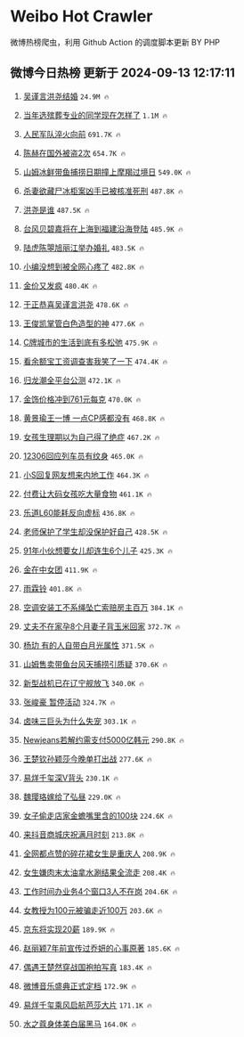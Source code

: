 # Weibo Hot Crawler 



微博热榜爬虫，利用 Github Action 的调度脚本更新 BY PHP 


## 微博今日热榜 更新于 2024-09-13 12:17:11 
1. [吴谨言洪尧结婚](https://s.weibo.com/weibo?q=%23%E5%90%B4%E8%B0%A8%E8%A8%80%E6%B4%AA%E5%B0%A7%E7%BB%93%E5%A9%9A%23&t=31&band_rank=1&Refer=top) `24.9M 🔥` 

1. [当年选殡葬专业的同学现在怎样了](https://s.weibo.com/weibo?q=%23%E5%BD%93%E5%B9%B4%E9%80%89%E6%AE%A1%E8%91%AC%E4%B8%93%E4%B8%9A%E7%9A%84%E5%90%8C%E5%AD%A6%E7%8E%B0%E5%9C%A8%E6%80%8E%E6%A0%B7%E4%BA%86%23&t=31&band_rank=2&Refer=top) `1.1M 🔥` 

1. [人民军队淬火向前](https://s.weibo.com/weibo?q=%23%E4%BA%BA%E6%B0%91%E5%86%9B%E9%98%9F%E6%B7%AC%E7%81%AB%E5%90%91%E5%89%8D%23&t=31&band_rank=3&Refer=top) `691.7K 🔥` 

1. [陈赫在国外被盗2次](https://s.weibo.com/weibo?q=%23%E9%99%88%E8%B5%AB%E5%9C%A8%E5%9B%BD%E5%A4%96%E8%A2%AB%E7%9B%972%E6%AC%A1%23&t=31&band_rank=4&Refer=top) `654.7K 🔥` 

1. [山姆冰鲜带鱼捕捞日期撞上摩羯过境日](https://s.weibo.com/weibo?q=%23%E5%B1%B1%E5%A7%86%E5%86%B0%E9%B2%9C%E5%B8%A6%E9%B1%BC%E6%8D%95%E6%8D%9E%E6%97%A5%E6%9C%9F%E6%92%9E%E4%B8%8A%E6%91%A9%E7%BE%AF%E8%BF%87%E5%A2%83%E6%97%A5%23&t=31&band_rank=5&Refer=top) `549.0K 🔥` 

1. [杀妻欲藏尸冰柜案凶手已被核准死刑](https://s.weibo.com/weibo?q=%23%E6%9D%80%E5%A6%BB%E6%AC%B2%E8%97%8F%E5%B0%B8%E5%86%B0%E6%9F%9C%E6%A1%88%E5%87%B6%E6%89%8B%E5%B7%B2%E8%A2%AB%E6%A0%B8%E5%87%86%E6%AD%BB%E5%88%91%23&t=31&band_rank=6&Refer=top) `487.8K 🔥` 

1. [洪尧是谁](https://s.weibo.com/weibo?q=%E6%B4%AA%E5%B0%A7%E6%98%AF%E8%B0%81&t=31&band_rank=7&Refer=top) `487.5K 🔥` 

1. [台风贝碧嘉将在上海到福建沿海登陆](https://s.weibo.com/weibo?q=%23%E5%8F%B0%E9%A3%8E%E8%B4%9D%E7%A2%A7%E5%98%89%E5%B0%86%E5%9C%A8%E4%B8%8A%E6%B5%B7%E5%88%B0%E7%A6%8F%E5%BB%BA%E6%B2%BF%E6%B5%B7%E7%99%BB%E9%99%86%23&t=31&band_rank=8&Refer=top) `485.9K 🔥` 

1. [陆虎陈曌旭丽江举办婚礼](https://s.weibo.com/weibo?q=%23%E9%99%86%E8%99%8E%E9%99%88%E6%9B%8C%E6%97%AD%E4%B8%BD%E6%B1%9F%E4%B8%BE%E5%8A%9E%E5%A9%9A%E7%A4%BC%23&t=31&band_rank=9&Refer=top) `483.5K 🔥` 

1. [小编没想到被全网心疼了](https://s.weibo.com/weibo?q=%23%E5%B0%8F%E7%BC%96%E6%B2%A1%E6%83%B3%E5%88%B0%E8%A2%AB%E5%85%A8%E7%BD%91%E5%BF%83%E7%96%BC%E4%BA%86%23&t=31&band_rank=10&Refer=top) `482.8K 🔥` 

1. [金价又发疯](https://s.weibo.com/weibo?q=%23%E9%87%91%E4%BB%B7%E5%8F%88%E5%8F%91%E7%96%AF%23&t=31&band_rank=11&Refer=top) `480.4K 🔥` 

1. [于正恭喜吴谨言洪尧](https://s.weibo.com/weibo?q=%23%E4%BA%8E%E6%AD%A3%E6%81%AD%E5%96%9C%E5%90%B4%E8%B0%A8%E8%A8%80%E6%B4%AA%E5%B0%A7%23&t=31&band_rank=12&Refer=top) `478.6K 🔥` 

1. [王俊凯掌管白色造型的神](https://s.weibo.com/weibo?q=%23%E7%8E%8B%E4%BF%8A%E5%87%AF%E6%8E%8C%E7%AE%A1%E7%99%BD%E8%89%B2%E9%80%A0%E5%9E%8B%E7%9A%84%E7%A5%9E%23&t=31&band_rank=13&Refer=top) `477.6K 🔥` 

1. [C牌城市的生活到底有多松弛](https://s.weibo.com/weibo?q=%23C%E7%89%8C%E5%9F%8E%E5%B8%82%E7%9A%84%E7%94%9F%E6%B4%BB%E5%88%B0%E5%BA%95%E6%9C%89%E5%A4%9A%E6%9D%BE%E5%BC%9B%23&t=31&band_rank=14&Refer=top) `475.9K 🔥` 

1. [看余额宝工资调查害我笑了一下](https://s.weibo.com/weibo?q=%23%E7%9C%8B%E4%BD%99%E9%A2%9D%E5%AE%9D%E5%B7%A5%E8%B5%84%E8%B0%83%E6%9F%A5%E5%AE%B3%E6%88%91%E7%AC%91%E4%BA%86%E4%B8%80%E4%B8%8B%23&t=31&band_rank=15&Refer=top) `474.4K 🔥` 

1. [归龙潮全平台公测](https://s.weibo.com/weibo?q=%23%E5%BD%92%E9%BE%99%E6%BD%AE%E5%85%A8%E5%B9%B3%E5%8F%B0%E5%85%AC%E6%B5%8B%23&t=31&band_rank=16&Refer=top) `472.1K 🔥` 

1. [金饰价格冲到761元每克](https://s.weibo.com/weibo?q=%23%E9%87%91%E9%A5%B0%E4%BB%B7%E6%A0%BC%E5%86%B2%E5%88%B0761%E5%85%83%E6%AF%8F%E5%85%8B%23&t=31&band_rank=17&Refer=top) `470.0K 🔥` 

1. [黄景瑜王一博 一点CP感都没有](https://s.weibo.com/weibo?q=%E9%BB%84%E6%99%AF%E7%91%9C%E7%8E%8B%E4%B8%80%E5%8D%9A%20%E4%B8%80%E7%82%B9CP%E6%84%9F%E9%83%BD%E6%B2%A1%E6%9C%89&t=31&band_rank=18&Refer=top) `468.8K 🔥` 

1. [女孩生理期以为自己得了绝症](https://s.weibo.com/weibo?q=%E5%A5%B3%E5%AD%A9%E7%94%9F%E7%90%86%E6%9C%9F%E4%BB%A5%E4%B8%BA%E8%87%AA%E5%B7%B1%E5%BE%97%E4%BA%86%E7%BB%9D%E7%97%87&t=31&band_rank=19&Refer=top) `467.2K 🔥` 

1. [12306回应列车员有纹身](https://s.weibo.com/weibo?q=%2312306%E5%9B%9E%E5%BA%94%E5%88%97%E8%BD%A6%E5%91%98%E6%9C%89%E7%BA%B9%E8%BA%AB%23&t=31&band_rank=20&Refer=top) `465.0K 🔥` 

1. [小S回复网友想来内地工作](https://s.weibo.com/weibo?q=%23%E5%B0%8FS%E5%9B%9E%E5%A4%8D%E7%BD%91%E5%8F%8B%E6%83%B3%E6%9D%A5%E5%86%85%E5%9C%B0%E5%B7%A5%E4%BD%9C%23&t=31&band_rank=21&Refer=top) `464.3K 🔥` 

1. [付费让大码女孩吃大量食物](https://s.weibo.com/weibo?q=%E4%BB%98%E8%B4%B9%E8%AE%A9%E5%A4%A7%E7%A0%81%E5%A5%B3%E5%AD%A9%E5%90%83%E5%A4%A7%E9%87%8F%E9%A3%9F%E7%89%A9&t=31&band_rank=22&Refer=top) `461.1K 🔥` 

1. [乐道L60能耗反向虚标](https://s.weibo.com/weibo?q=%23%E4%B9%90%E9%81%93L60%E8%83%BD%E8%80%97%E5%8F%8D%E5%90%91%E8%99%9A%E6%A0%87%23&t=31&band_rank=23&Refer=top) `436.8K 🔥` 

1. [老师保护了学生却没保护好自己](https://s.weibo.com/weibo?q=%E8%80%81%E5%B8%88%E4%BF%9D%E6%8A%A4%E4%BA%86%E5%AD%A6%E7%94%9F%E5%8D%B4%E6%B2%A1%E4%BF%9D%E6%8A%A4%E5%A5%BD%E8%87%AA%E5%B7%B1&t=31&band_rank=24&Refer=top) `428.5K 🔥` 

1. [91年小伙想要女儿却连生6个儿子](https://s.weibo.com/weibo?q=%2391%E5%B9%B4%E5%B0%8F%E4%BC%99%E6%83%B3%E8%A6%81%E5%A5%B3%E5%84%BF%E5%8D%B4%E8%BF%9E%E7%94%9F6%E4%B8%AA%E5%84%BF%E5%AD%90%23&t=31&band_rank=25&Refer=top) `425.3K 🔥` 

1. [金在中女团](https://s.weibo.com/weibo?q=%E9%87%91%E5%9C%A8%E4%B8%AD%E5%A5%B3%E5%9B%A2&t=31&band_rank=26&Refer=top) `411.9K 🔥` 

1. [雨霖铃](https://s.weibo.com/weibo?q=%E9%9B%A8%E9%9C%96%E9%93%83&t=31&band_rank=27&Refer=top) `401.8K 🔥` 

1. [空调安装工不系绳坠亡索赔房主百万](https://s.weibo.com/weibo?q=%23%E7%A9%BA%E8%B0%83%E5%AE%89%E8%A3%85%E5%B7%A5%E4%B8%8D%E7%B3%BB%E7%BB%B3%E5%9D%A0%E4%BA%A1%E7%B4%A2%E8%B5%94%E6%88%BF%E4%B8%BB%E7%99%BE%E4%B8%87%23&t=31&band_rank=28&Refer=top) `384.1K 🔥` 

1. [丈夫不在家孕8个月妻子背玉米回家](https://s.weibo.com/weibo?q=%23%E4%B8%88%E5%A4%AB%E4%B8%8D%E5%9C%A8%E5%AE%B6%E5%AD%958%E4%B8%AA%E6%9C%88%E5%A6%BB%E5%AD%90%E8%83%8C%E7%8E%89%E7%B1%B3%E5%9B%9E%E5%AE%B6%23&t=31&band_rank=29&Refer=top) `372.7K 🔥` 

1. [杨玏 有的人自带白月光属性](https://s.weibo.com/weibo?q=%E6%9D%A8%E7%8E%8F%20%E6%9C%89%E7%9A%84%E4%BA%BA%E8%87%AA%E5%B8%A6%E7%99%BD%E6%9C%88%E5%85%89%E5%B1%9E%E6%80%A7&t=31&band_rank=30&Refer=top) `371.5K 🔥` 

1. [山姆售卖带鱼台风天捕捞引质疑](https://s.weibo.com/weibo?q=%23%E5%B1%B1%E5%A7%86%E5%94%AE%E5%8D%96%E5%B8%A6%E9%B1%BC%E5%8F%B0%E9%A3%8E%E5%A4%A9%E6%8D%95%E6%8D%9E%E5%BC%95%E8%B4%A8%E7%96%91%23&t=31&band_rank=31&Refer=top) `370.6K 🔥` 

1. [新型战机已在辽宁舰放飞](https://s.weibo.com/weibo?q=%23%E6%96%B0%E5%9E%8B%E6%88%98%E6%9C%BA%E5%B7%B2%E5%9C%A8%E8%BE%BD%E5%AE%81%E8%88%B0%E6%94%BE%E9%A3%9E%23&t=31&band_rank=32&Refer=top) `340.0K 🔥` 

1. [张峻豪 暂停活动](https://s.weibo.com/weibo?q=%E5%BC%A0%E5%B3%BB%E8%B1%AA%20%E6%9A%82%E5%81%9C%E6%B4%BB%E5%8A%A8&t=31&band_rank=33&Refer=top) `324.7K 🔥` 

1. [卤味三巨头为什么失宠](https://s.weibo.com/weibo?q=%23%E5%8D%A4%E5%91%B3%E4%B8%89%E5%B7%A8%E5%A4%B4%E4%B8%BA%E4%BB%80%E4%B9%88%E5%A4%B1%E5%AE%A0%23&t=31&band_rank=34&Refer=top) `303.1K 🔥` 

1. [Newjeans若解约需支付5000亿韩元](https://s.weibo.com/weibo?q=%23Newjeans%E8%8B%A5%E8%A7%A3%E7%BA%A6%E9%9C%80%E6%94%AF%E4%BB%985000%E4%BA%BF%E9%9F%A9%E5%85%83%23&t=31&band_rank=35&Refer=top) `290.8K 🔥` 

1. [王楚钦孙颖莎今晚单打出战](https://s.weibo.com/weibo?q=%23%E7%8E%8B%E6%A5%9A%E9%92%A6%E5%AD%99%E9%A2%96%E8%8E%8E%E4%BB%8A%E6%99%9A%E5%8D%95%E6%89%93%E5%87%BA%E6%88%98%23&t=31&band_rank=36&Refer=top) `277.6K 🔥` 

1. [易烊千玺深V背头](https://s.weibo.com/weibo?q=%23%E6%98%93%E7%83%8A%E5%8D%83%E7%8E%BA%E6%B7%B1V%E8%83%8C%E5%A4%B4%23&t=31&band_rank=37&Refer=top) `230.1K 🔥` 

1. [魏璎珞嫁给了弘昼](https://s.weibo.com/weibo?q=%23%E9%AD%8F%E7%92%8E%E7%8F%9E%E5%AB%81%E7%BB%99%E4%BA%86%E5%BC%98%E6%98%BC%23&t=31&band_rank=38&Refer=top) `229.0K 🔥` 

1. [女子偷走店家金蟾嘴里含的100块](https://s.weibo.com/weibo?q=%23%E5%A5%B3%E5%AD%90%E5%81%B7%E8%B5%B0%E5%BA%97%E5%AE%B6%E9%87%91%E8%9F%BE%E5%98%B4%E9%87%8C%E5%90%AB%E7%9A%84100%E5%9D%97%23&t=31&band_rank=39&Refer=top) `224.6K 🔥` 

1. [来抖音商城庆祝满月时刻](https://s.weibo.com/weibo?q=%23%E6%9D%A5%E6%8A%96%E9%9F%B3%E5%95%86%E5%9F%8E%E5%BA%86%E7%A5%9D%E6%BB%A1%E6%9C%88%E6%97%B6%E5%88%BB%23&t=31&band_rank=40&Refer=top) `213.8K 🔥` 

1. [全网都点赞的碎花裙女生是重庆人](https://s.weibo.com/weibo?q=%23%E5%85%A8%E7%BD%91%E9%83%BD%E7%82%B9%E8%B5%9E%E7%9A%84%E7%A2%8E%E8%8A%B1%E8%A3%99%E5%A5%B3%E7%94%9F%E6%98%AF%E9%87%8D%E5%BA%86%E4%BA%BA%23&t=31&band_rank=41&Refer=top) `208.9K 🔥` 

1. [女生嫌肉末太油拿水涮结果全流走](https://s.weibo.com/weibo?q=%23%E5%A5%B3%E7%94%9F%E5%AB%8C%E8%82%89%E6%9C%AB%E5%A4%AA%E6%B2%B9%E6%8B%BF%E6%B0%B4%E6%B6%AE%E7%BB%93%E6%9E%9C%E5%85%A8%E6%B5%81%E8%B5%B0%23&t=31&band_rank=42&Refer=top) `208.4K 🔥` 

1. [工作时间办业务4个窗口3人不在岗](https://s.weibo.com/weibo?q=%23%E5%B7%A5%E4%BD%9C%E6%97%B6%E9%97%B4%E5%8A%9E%E4%B8%9A%E5%8A%A14%E4%B8%AA%E7%AA%97%E5%8F%A33%E4%BA%BA%E4%B8%8D%E5%9C%A8%E5%B2%97%23&t=31&band_rank=43&Refer=top) `204.6K 🔥` 

1. [女教授为100元被骗走近100万](https://s.weibo.com/weibo?q=%23%E5%A5%B3%E6%95%99%E6%8E%88%E4%B8%BA100%E5%85%83%E8%A2%AB%E9%AA%97%E8%B5%B0%E8%BF%91100%E4%B8%87%23&t=31&band_rank=44&Refer=top) `203.6K 🔥` 

1. [京东将实现20薪](https://s.weibo.com/weibo?q=%23%E4%BA%AC%E4%B8%9C%E5%B0%86%E5%AE%9E%E7%8E%B020%E8%96%AA%23&t=31&band_rank=45&Refer=top) `189.9K 🔥` 

1. [赵丽颖7年前宣传过乔妍的心事原著](https://s.weibo.com/weibo?q=%23%E8%B5%B5%E4%B8%BD%E9%A2%967%E5%B9%B4%E5%89%8D%E5%AE%A3%E4%BC%A0%E8%BF%87%E4%B9%94%E5%A6%8D%E7%9A%84%E5%BF%83%E4%BA%8B%E5%8E%9F%E8%91%97%23&t=31&band_rank=46&Refer=top) `185.6K 🔥` 

1. [偶遇王楚然穿战国袍拍写真](https://s.weibo.com/weibo?q=%23%E5%81%B6%E9%81%87%E7%8E%8B%E6%A5%9A%E7%84%B6%E7%A9%BF%E6%88%98%E5%9B%BD%E8%A2%8D%E6%8B%8D%E5%86%99%E7%9C%9F%23&t=31&band_rank=47&Refer=top) `183.4K 🔥` 

1. [微博音乐盛典正式定档](https://s.weibo.com/weibo?q=%23%E5%BE%AE%E5%8D%9A%E9%9F%B3%E4%B9%90%E7%9B%9B%E5%85%B8%E6%AD%A3%E5%BC%8F%E5%AE%9A%E6%A1%A3%23&t=31&band_rank=48&Refer=top) `172.9K 🔥` 

1. [易烊千玺乘风启航芭莎大片](https://s.weibo.com/weibo?q=%23%E6%98%93%E7%83%8A%E5%8D%83%E7%8E%BA%E4%B9%98%E9%A3%8E%E5%90%AF%E8%88%AA%E8%8A%AD%E8%8E%8E%E5%A4%A7%E7%89%87%23&t=31&band_rank=49&Refer=top) `171.1K 🔥` 

1. [水之蔻身体美白届黑马](https://s.weibo.com/weibo?q=%23%E6%B0%B4%E4%B9%8B%E8%94%BB%E8%BA%AB%E4%BD%93%E7%BE%8E%E7%99%BD%E5%B1%8A%E9%BB%91%E9%A9%AC%23&t=31&band_rank=50&Refer=top) `164.0K 🔥` 

